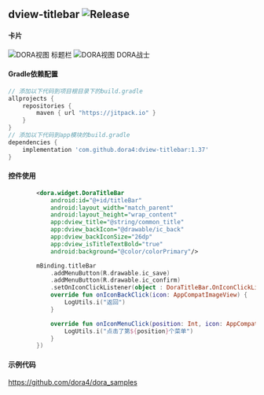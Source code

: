 dview-titlebar
![Release](https://jitpack.io/v/dora4/dview-titlebar.svg)
--------------------------------

#### 卡片
![DORA视图 标题栏](https://github.com/user-attachments/assets/4626b2db-dd46-4cbb-9884-c7af4caef1ba)
![DORA视图 DORA战士](https://github.com/user-attachments/assets/9233a84c-422a-408a-b812-acc2bb95ec4d)

#### Gradle依赖配置

```groovy
// 添加以下代码到项目根目录下的build.gradle
allprojects {
    repositories {
        maven { url "https://jitpack.io" }
    }
}
// 添加以下代码到app模块的build.gradle
dependencies {
    implementation 'com.github.dora4:dview-titlebar:1.37'
}
```

#### 控件使用
```xml
        <dora.widget.DoraTitleBar
            android:id="@+id/titleBar"
            android:layout_width="match_parent"
            android:layout_height="wrap_content"
            app:dview_title="@string/common_title"
            app:dview_backIcon="@drawable/ic_back"
            app:dview_backIconSize="26dp"
            app:dview_isTitleTextBold="true"
            android:background="@color/colorPrimary"/>
```
```kotlin
        mBinding.titleBar
            .addMenuButton(R.drawable.ic_save)
            .addMenuButton(R.drawable.ic_confirm)
            .setOnIconClickListener(object : DoraTitleBar.OnIconClickListener {
            override fun onIconBackClick(icon: AppCompatImageView) {
                LogUtils.i("返回")
            }

            override fun onIconMenuClick(position: Int, icon: AppCompatImageView) {
                LogUtils.i("点击了第${position}个菜单")
            }
        })
```

#### 示例代码

https://github.com/dora4/dora_samples
